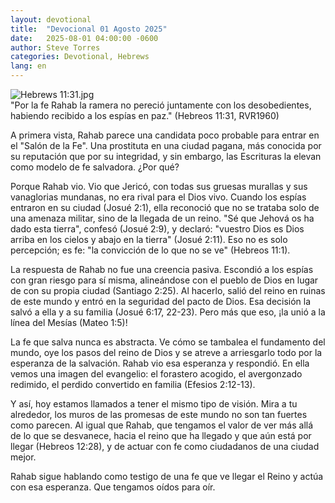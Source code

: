```yaml
---
layout: devotional
title:  "Devocional 01 Agosto 2025"
date:   2025-08-01 04:00:00 -0600
author: Steve Torres
categories: Devotional, Hebrews
lang: en
---
```

<img src="https://sitemedia.esteeb.com/file/esteebcomsitemedia/devotional_images/Hebrews/ES-Heb-11_31.jpg?raw=true" alt="Hebrews 11:31.jpg" style="max-width: 100%; height: auto;">

<div class="scripture">
  "Por la fe Rahab la ramera no pereció juntamente con los desobedientes, habiendo recibido a los espías en paz."  (Hebreos 11:31, RVR1960)
</div>

A primera vista, Rahab parece una candidata poco probable para entrar en el "Salón de la Fe". Una prostituta en una ciudad pagana, más conocida por su reputación que por su integridad, y sin embargo, las Escrituras la elevan como modelo de fe salvadora. ¿Por qué?  

Porque Rahab vio. Vio que Jericó, con todas sus gruesas murallas y sus vanaglorias mundanas, no era rival para el Dios vivo. Cuando los espías entraron en su ciudad (Josué 2:1), ella reconoció que no se trataba solo de una amenaza militar, sino de la llegada de un reino. "Sé que Jehová os ha dado esta tierra", confesó (Josué 2:9), y declaró: "vuestro Dios es Dios arriba en los cielos y abajo en la tierra" (Josué 2:11). Eso no es solo percepción; es fe: "la convicción de lo que no se ve" (Hebreos 11:1).

La respuesta de Rahab no fue una creencia pasiva. Escondió a los espías con gran riesgo para sí misma, alineándose con el pueblo de Dios en lugar de con su propia ciudad (Santiago 2:25). Al hacerlo, salió del reino en ruinas de este mundo y entró en la seguridad del pacto de Dios. Esa decisión la salvó a ella y a su familia (Josué 6:17, 22-23). Pero más que eso, ¡la unió a la línea del Mesías (Mateo 1:5)!

La fe que salva nunca es abstracta. Ve cómo se tambalea el fundamento del mundo, oye los pasos del reino de Dios y se atreve a arriesgarlo todo por la esperanza de la salvación. Rahab vio esa esperanza y respondió. En ella vemos una imagen del evangelio: el forastero acogido, el avergonzado redimido, el perdido convertido en familia (Efesios 2:12-13).

Y así, hoy estamos llamados a tener el mismo tipo de visión. Mira a tu alrededor, los muros de las promesas de este mundo no son tan fuertes como parecen. Al igual que Rahab, que tengamos el valor de ver más allá de lo que se desvanece, hacia el reino que ha llegado y que aún está por llegar (Hebreos 12:28), y de actuar con fe como ciudadanos de una ciudad mejor. 

Rahab sigue hablando como testigo de una fe que ve llegar el Reino y actúa con esa esperanza. Que tengamos oídos para oír.